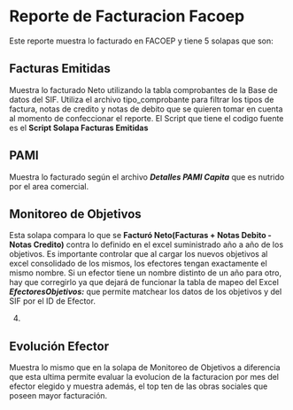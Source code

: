 # Reporte de Facturacion Facoep

Este reporte muestra lo facturado en FACOEP y tiene 5 solapas que son:

## Facturas Emitidas 

Muestra lo facturado Neto utilizando la tabla comprobantes de la
Base de datos del SIF. Utiliza el archivo tipo_comprobante para filtrar los tipos de factura, notas de credito y
notas de debito que se quieren tomar en cuenta al momento de confeccionar el reporte. El Script que tiene el codigo fuente
es el **Script Solapa Facturas Emitidas**

## PAMI 

Muestra lo facturado según el archivo ***Detalles PAMI Capita*** que es nutrido por el area comercial.

## Monitoreo de Objetivos

Esta solapa compara lo que se **Facturó Neto(Facturas + Notas Debito - Notas Credito)** contra lo definido en el excel suministrado año
a año de los objetivos. Es importante controlar que al cargar los nuevos objetivos al excel consolidado de los mismos, los efectores tengan
exactamente el mismo nombre. Si un efector tiene un nombre distinto de un año para otro, hay que corregirlo ya que dejará de funcionar la 
tabla de mapeo del Excel ***EfectoresObjetivos:*** que permite matchear los datos de los objetivos y del SIF por el ID de Efector.

4.

## Evolución Efector

Muestra lo mismo que en la solapa de Monitoreo de Objetivos a diferencia que esta ultima permite evaluar la evolucion de la facturacion
por mes del efector elegido y muestra además, el top ten de las obras sociales que poseen mayor facturación.